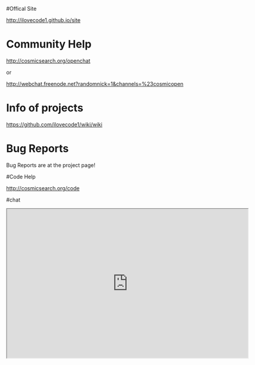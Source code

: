 #Offical Site

http://ilovecode1.github.io/site

# Community Help

http://cosmicsearch.org/openchat

or

http://webchat.freenode.net?randomnick=1&channels=%23cosmicopen

# Info of projects

https://github.com/ilovecode1/wiki/wiki

# Bug Reports

Bug Reports are at the project page!

#Code Help

http://cosmicsearch.org/code

#chat

<iframe src="http://webchat.freenode.net?randomnick=1&channels=%23openchat2&uio=MTI9dHJ1ZQ64" width="647" height="400"></iframe>
